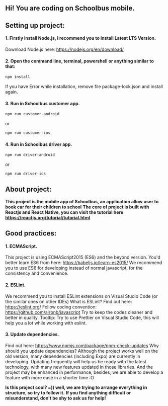 ## Hi! You are coding on Schoolbus mobile.

## Setting up project:
#### 1. Firstly install Node.js, I recommend you to install Latest LTS Version.
Download Node.js here:
https://nodejs.org/en/download/
#### 2. Open the command line, terminal, powershell or anything similar to that:
```bash
npm install
```
If you have Error while installation, remove file package-lock.json and install again.
#### 3. Run in Schoolbus customer app.
```bash
npm run customer-android
```
or
```bash
npm run customer-ios
```
#### 4. Run in Schoolbus driver app.
```bash
npm run driver-android
```
or
```bash
npm run driver-ios
```
## About project:
**This project is the mobile app of Schoolbus, an application allow user to book car for their children to school**
**The core of project is built with Reactjs and React Native, you can visit the tutorial here https://reactjs.org/tutorial/tutorial.html**
## Good practices:
#### 1. ECMAScript.
This project is using ECMAScript2015 (ES6) and the beyond version.
You'd better learn ES6 from here: https://babeljs.io/learn-es2015/
We recommend you to use ES6 for developing instead of normal javascript, for the consistency and convenience.
#### 2. ESLint.
We recommend you to install ESLint extensions on Visual Studio Code (or the similar ones on other IDEs)
What is ESLint? Find out here: https://eslint.org/
Follow coding convention: https://github.com/airbnb/javascript
Try to keep the codes cleaner and better in quality.
Tooltip: Try to use Prettier on Visual Studio Code, this will help you a lot while working with eslint.
#### 3. Update dependencies.
Find out here: https://www.npmjs.com/package/npm-check-updates
Why should you update dependencies?
Although the project works well on the old version, many dependencies (including Expo) are currently in developing.
Updating frequently will help us be ready with the latest technology, with many new features updated in those libraries.
And the project may be enhanced in performance, besides, we are able to develop a feature with more ease in a shorter time :O

**Is this project cool? =)) well, we are trying to arrange everything in structure, so try to follow it.**
**If you find anything difficult or misunderstand, don't be shy to ask us for help!**